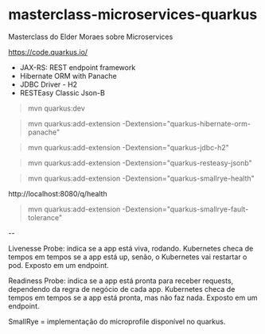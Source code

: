 # masterclass-microservices-quarkus
Masterclass do Elder Moraes sobre Microservices

https://code.quarkus.io/
- JAX-RS: REST endpoint framework
- Hibernate ORM with Panache
- JDBC Driver - H2
- RESTEasy Classic Json-B

> mvn quarkus:dev

> mvn quarkus:add-extension -Dextension="quarkus-hibernate-orm-panache"

> mvn quarkus:add-extension -Dextension="quarkus-jdbc-h2"

> mvn quarkus:add-extension -Dextension="quarkus-resteasy-jsonb"

> mvn quarkus:add-extension -Dextension="quarkus-smallrye-health"

http://localhost:8080/q/health 

> mvn quarkus:add-extension -Dextension="quarkus-smallrye-fault-tolerance"

--

Livenesse Probe: indica se a app está viva, rodando. Kubernetes checa de tempos em tempos se a app está up, senão, o Kubernetes vai restartar o pod. Exposto em um endpoint.

Readiness Probe: indica se a app está pronta para receber requests, dependendo da regra de negócio de cada app. Kubernetes checa de tempos em tempos se a app está pronta, mas não faz nada. Exposto em um endpoint.

SmallRye = implementação do microprofile disponível no quarkus. 

